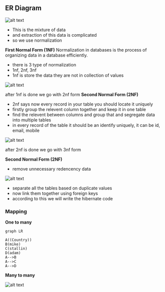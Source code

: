 ER Diagram
-

![alt text](https://i.ibb.co/g6xH0fh/image.png)

* This is the mixture of data
*  and extraction of this data is complicated 
* so we use normalization

**First Normal Form (1NF)**
Normalization in databases is the process of organizing data in a database efficiently.

* there is 3 type of normalization
* 1nf, 2nf, 3nf
* 1nf is store the data they are not in collection of values

![alt text](https://i.ibb.co/0cQCjNC/image.png)

after 1nf is done we go with 2nf form
**Second Normal Form (2NF)**
* 2nf says now every record in your table you should locate it uniquely
* firstly group the relevent column together and keep it in one table
* find the relevent between columns and group that and segregate data into multiple tables
* in every record of the table it should be an identify uniquely, it can be id, email, mobile

![alt text](https://i.ibb.co/BrvgY1q/image.png)

after 2nf is done we go with 3nf form

**Second Normal Form (2NF)**
* remove unnecessary redencency data 

![alt text](https://i.ibb.co/DG3Yd9s/image.png)

* separate all the tables based on duplicate values
* now link them together using foreign keys
* according to this we will write the hibernate code

### Mapping ###

**One to many**
```mermaid
graph LR

A((Country))
B(mike)
C(stallin)
D(adam)
A-->B
A-->C
A-->D
```

**Many to many**

![alt text](https://i.ibb.co/dP0M7rC/image.png)